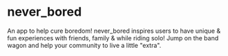 # never_bored
An app to help cure boredom! never_bored inspires users to have unique & fun experiences with friends, family & while riding solo! Jump on the band wagon and help your community to live a little "extra". 



